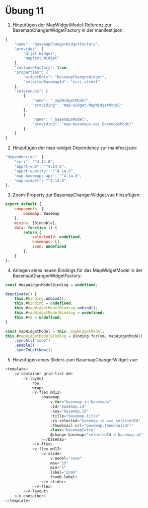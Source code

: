 # Übung 11

1. Hinzufügen der MapWidgetModel-Referenz zur BasemapChangerWidgetFactory in der manifest.json:

```javascript
{
    "name": "BasemapChangerWidgetFactory",
    "provides": [
        "dijit.Widget",
        "maptest.Widget"
    ],
    "instanceFactory": true,
    "properties": {
        "widgetRole": "basemapChangerWidget",
        "selectedBasemapId": "esri_street"
    },
    "references": [
        {
            "name": "_mapWidgetModel",
            "providing": "map-widget.MapWidgetModel"
        },
        {
            "name": "_basemapsModel",
            "providing": "map-basemaps-api.BasemapsModel"
        }
    ]
}
```

2. Hinzufügen der map-widget Dependency zur manifest.json:

```javascript
"dependencies": {
    "esri": "^4.14.0",
    "apprt-vue": "^4.14.0",
    "apprt-vuetify": "^4.14.0",
    "map-basemaps-api": "^4.14.0",
    "map-widget": "^4.14.0"
},
```

3. Zoom-Property zur BasemapChangerWidget.vue hinzufügen:

```javascript
export default {
    components: {
        basemap: Basemap
    },
    mixins: [Bindable],
    data: function () {
        return {
            selectedId: undefined,
            basemaps: [],
            zoom: undefined
        };
    }
};
```

4. Anlegen eines neuen Bindings für das MapWidgetModel in der BasemapChangerWidgetFactory:

```javascript
const #mapWidgetModelBinding = undefined;
```

```javascript
deactivate() {
    this.#binding.unbind();
    this.#binding = undefined;
    this.#mapWidgetModelBinding.unbind();
    this.#mapWidgetModelBinding = undefined;
    this.#vm = undefined;
}
```

```javascript
const mapWidgetModel = this._mapWidgetModel;
this.#mapWidgetModelBinding = Binding.for(vm, mapWidgetModel)
    .syncAll("zoom")
    .enable()
    .syncToLeftNow();
```

5. Hinzufügen eines Sliders zum BasemapChangerWidget.vue:

```javascript
<template>
    <v-container grid-list-md>
        <v-layout
            row
            wrap>
            <v-flex md12>
                <basemap
                    v-for="basemap in basemaps"
                    :id="basemap.id"
                    :key="basemap.id"
                    :title="basemap.title"
                    :is-selected="basemap.id === selectedId"
                    :thumbnail-url="basemap.thumbnailUrl"
                    class="basemapEntry"
                    @change-basemap="selectedId = basemap.id"
                ></basemap>
            </v-flex>
            <v-flex md12>
                <v-slider
                    v-model="zoom"
                    max="15"
                    min="1"
                    label="Zoom"
                    thumb-label>
                </v-slider>
            </v-flex>
        </v-layout>
    </v-container>
</template>
```
